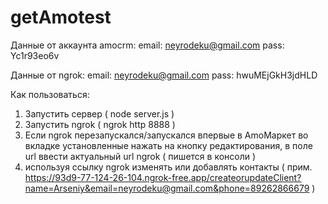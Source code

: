 # getAmotest

Данные от аккаунта amocrm:
email: neyrodeku@gmail.com
pass: Yc1r93eo6v

Данные от ngrok:
email: neyrodeku@gmail.com
pass: hwuMEjGkH3jdHLD

Как пользоваться:
1. Запустить сервер ( node server.js )
2. Запустить ngrok ( ngrok http 8888 )
3. Если ngrok перезапускался/запускался впервые в AmoМаркет во вкладке установленные нажать на кнопку редактирования, в поле url ввести актуальный url ngrok ( пишется в консоли )
4. используя ссылку ngrok изменять или добавлять контакты ( прим. https://93d9-77-124-26-104.ngrok-free.app/createorupdateClient?name=Arseniy&email=neyrodeku@gmail.com&phone=89262866679 )
